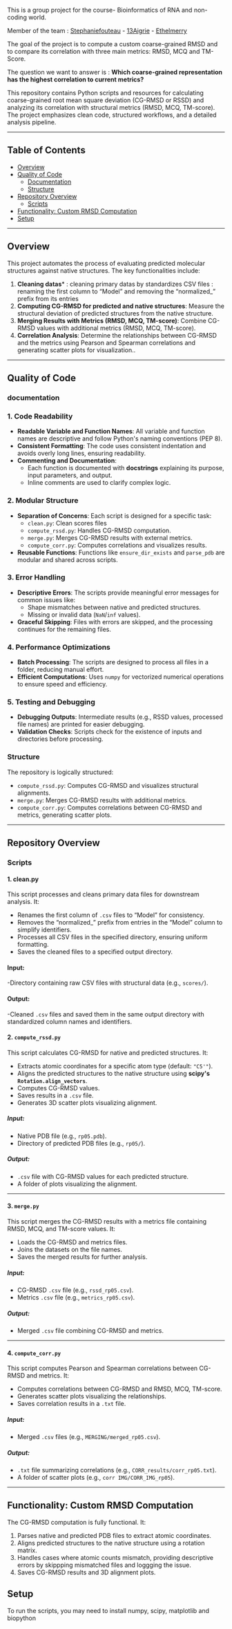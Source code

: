 This is a group project for the course- Bioinformatics of RNA and non-coding world.

Member of the team : 
[Stephaniefouteau](https://github.com/stephaniefouteau) - 
[13Aigrie](https://github.com/13Aigrie) - 
[Ethelmerry](https://github.com/skyethel)

The goal of the project is to compute a custom coarse-grained RMSD and to compare its correlation with three main metrics: RMSD, MCQ and TM-Score.

The question we want to answer is : **Which coarse-grained representation has the highest correlation to current metrics?**

This repository contains Python scripts and resources for calculating coarse-grained root mean square deviation (CG-RMSD or RSSD) and analyzing its correlation with structural metrics (RMSD, MCQ, TM-score). The project emphasizes clean code, structured workflows, and a detailed analysis pipeline.

---

## Table of Contents

- [Overview](#overview)
- [Quality of Code](#quality-of-code)
  - [Documentation](#documentation)
  - [Structure](#structure)
- [Repository Overview](#repository-overview)
  - [Scripts](#scripts)
- [Functionality: Custom RMSD Computation](#functionality-custom-rmsd-computation)
- [Setup](#setup)

---

## Overview

This project automates the process of evaluating predicted molecular structures against native structures. The key functionalities include:
1. **Cleaning datas*** : cleaning primary datas by standardizes CSV files : renaming the first column to “Model” and removing the “normalized_” prefix from its entries
2. **Computing CG-RMSD  for predicted and native structures**: Measure the structural deviation of predicted structures from the native structure.
3. **Merging Results with Metrics (RMSD, MCQ, TM-score)**: Combine CG-RMSD values with additional metrics (RMSD, MCQ, TM-score).
4. **Correlation Analysis**: Determine the relationships between CG-RMSD and the metrics using Pearson and Spearman correlations and generating scatter plots for visualization..

---

## Quality of Code

### documentation
### 1. **Code Readability**
- **Readable Variable and Function Names**: 
  All variable and function names are descriptive and follow Python's naming conventions (PEP 8).
- **Consistent Formatting**: 
  The code uses consistent indentation and avoids overly long lines, ensuring readability.
- **Commenting and Documentation**: 
  - Each function is documented with **docstrings** explaining its purpose, input parameters, and output.
  - Inline comments are used to clarify complex logic.

### 2. **Modular Structure**
- **Separation of Concerns**: Each script is designed for a specific task:
  - `clean.py`: Clean scores files
  - `compute_rssd.py`: Handles CG-RMSD computation.
  - `merge.py`: Merges CG-RMSD results with external metrics.
  - `compute_corr.py`: Computes correlations and visualizes results.
- **Reusable Functions**: Functions like `ensure_dir_exists` and `parse_pdb` are modular and shared across scripts.

### 3. **Error Handling**
- **Descriptive Errors**: The scripts provide meaningful error messages for common issues like:
  - Shape mismatches between native and predicted structures.
  - Missing or invalid data (`NaN`/`inf` values).
- **Graceful Skipping**: Files with errors are skipped, and the processing continues for the remaining files.

### 4. **Performance Optimizations**
- **Batch Processing**: The scripts are designed to process all files in a folder, reducing manual effort.
- **Efficient Computations**: Uses `numpy` for vectorized numerical operations to ensure speed and efficiency.

### 5. **Testing and Debugging**
- **Debugging Outputs**: Intermediate results (e.g., RSSD values, processed file names) are printed for easier debugging.
- **Validation Checks**: Scripts check for the existence of inputs and directories before processing.


### Structure

The repository is logically structured:
- `compute_rssd.py`: Computes CG-RMSD and visualizes structural alignments.
- `merge.py`: Merges CG-RMSD results with additional metrics.
- `compute_corr.py`: Computes correlations between CG-RMSD and metrics, generating scatter plots.

---

## Repository Overview

### Scripts

#### 1. clean.py 
This script processes and cleans primary data files for downstream analysis. It:
- Renames the first column of `.csv` files to “Model” for consistency.
- Removes the “normalized_” prefix from entries in the “Model” column to simplify identifiers.
- Processes all CSV files in the specified directory, ensuring uniform formatting.
- Saves the cleaned files to a specified output directory.

#### Input:

-Directory containing raw CSV files with structural data (e.g., `scores/`).

#### Output:

-Cleaned `.csv` files and saved them in the same output directory with standardized column names and identifiers.

#### 2. **`compute_rssd.py`**

This script calculates CG-RMSD for native and predicted structures. It:
- Extracts atomic coordinates for a specific atom type (default: `"C5'"`).
- Aligns the predicted structures to the native structure using **scipy's `Rotation.align_vectors`**.
- Computes CG-RMSD values.
- Saves results in a `.csv` file.
- Generates 3D scatter plots visualizing alignment.

##### Input:
- Native PDB file (e.g., `rp05.pdb`).
- Directory of predicted PDB files (e.g., `rp05/`).

##### Output:
- `.csv` file with CG-RMSD values for each predicted structure.
- A folder of plots visualizing the alignment.

---

#### 3. **`merge.py`**

This script merges the CG-RMSD results with a metrics file containing RMSD, MCQ, and TM-score values. It:
- Loads the CG-RMSD and metrics files.
- Joins the datasets on the file names.
- Saves the merged results for further analysis.

##### Input:
- CG-RMSD `.csv` file (e.g., `rssd_rp05.csv`).
- Metrics `.csv` file (e.g., `metrics_rp05.csv`).

##### Output:
- Merged `.csv` file combining CG-RMSD and metrics.

---

#### 4. **`compute_corr.py`**

This script computes Pearson and Spearman correlations between CG-RMSD and metrics. It:
- Computes correlations between CG-RMSD and RMSD, MCQ, TM-score.
- Generates scatter plots visualizing the relationships.
- Saves correlation results in a `.txt` file.

##### Input:
- Merged `.csv` files (e.g., `MERGING/merged_rp05.csv`).

##### Output:
- `.txt` file summarizing correlations (e.g., `CORR_results/corr_rp05.txt`).
- A folder of scatter plots (e.g., `corr IMG/CORR_IMG_rp05`).

---

## Functionality: Custom RMSD Computation

The CG-RMSD computation is fully functional. It:
1. Parses native and predicted PDB files to extract atomic coordinates.
2. Aligns predicted structures to the native structure using a rotation matrix.
3. Handles cases where atomic counts mismatch, providing descriptive errors by skippping mismatched files and loggging the issue.
4. Saves CG-RMSD results and 3D alignment plots.


## Setup

To run the scripts, you may need to install numpy, scipy, matplotlib and biopython

